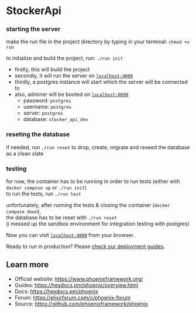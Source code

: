# StockerApi

### starting the server

make the run file in the project directory by typing in your terminal: `chmod +x run`

to initialize and build the project, run: `./run init`
  * firstly, this will build the project
  * secondly, it will run the server on [`localhost:4000`](http://localhost:4000)
  * thirdly, a postgres instance will start which the server will be connected to
  * also, adminer will be booted on [`localhost:8090`](http://localhost:8090)
    * password: `postgres`
    * username: `postgres`
    * server: `postgres`
    * database: `stocker_api_dev`
   
### reseting the database

if needed, run `./run reset` to drop, create, migrate and reseed the database as a clean slate

### testing

for now, the container has to be running in order to run tests (either with `docker compose up` or `./run init`) \
to run the tests, run `./run test`

unfortunately, after running the tests & closing the container (`docker compose down`), \
the database has to be reset with `./run reset` \
(i messed up the sandbox environment for integration testing with postgres)

Now you can visit [`localhost:4000`](http://localhost:4000) from your browser.

Ready to run in production? Please [check our deployment guides](https://hexdocs.pm/phoenix/deployment.html).

## Learn more

  * Official website: https://www.phoenixframework.org/
  * Guides: https://hexdocs.pm/phoenix/overview.html
  * Docs: https://hexdocs.pm/phoenix
  * Forum: https://elixirforum.com/c/phoenix-forum
  * Source: https://github.com/phoenixframework/phoenix
